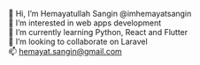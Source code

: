 👋 Hi, I’m Hemayatullah Sangin @imhemayatsangin<br>
👀 I’m interested in web apps development<br>
🌱 I’m currently learning Python, React and Flutter<br>
💞️ I’m looking to collaborate on Laravel<br>
📫 hemayat.sangin@gmail.com<br>

<!---
imhemayatsangin/imhemayatsangin is a ✨ special ✨ repository because its `README.md` (this file) appears on your GitHub profile.
You can click the Preview link to take a look at your changes.
--->

